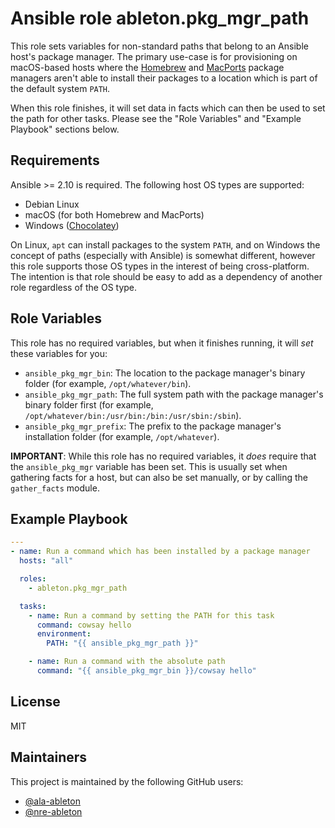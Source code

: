 Ansible role ableton.pkg_mgr_path
=================================

This role sets variables for non-standard paths that belong to an Ansible host's package
manager. The primary use-case is for provisioning on macOS-based hosts where the
[Homebrew][homebrew] and [MacPorts][macports] package managers aren't able to install
their packages to a location which is part of the default system `PATH`.

When this role finishes, it will set data in facts which can then be used to set the path
for other tasks. Please see the "Role Variables" and "Example Playbook" sections below.

Requirements
------------

Ansible >= 2.10 is required. The following host OS types are supported:

- Debian Linux
- macOS (for both Homebrew and MacPorts)
- Windows ([Chocolatey][chocolatey])

On Linux, `apt` can install packages to the system `PATH`, and on Windows the concept of
paths (especially with Ansible) is somewhat different, however this role supports those OS
types in the interest of being cross-platform. The intention is that role should be easy
to add as a dependency of another role regardless of the OS type.

Role Variables
--------------

This role has no required variables, but when it finishes running, it will _set_ these
variables for you:

- `ansible_pkg_mgr_bin`: The location to the package manager's binary folder (for example,
  `/opt/whatever/bin`).
- `ansible_pkg_mgr_path`: The full system path with the package manager's binary folder
  first (for example, `/opt/whatever/bin:/usr/bin:/bin:/usr/sbin:/sbin`).
- `ansible_pkg_mgr_prefix`: The prefix to the package manager's installation folder (for
 example, `/opt/whatever`).

**IMPORTANT**: While this role has no required variables, it _does_ require that the
`ansible_pkg_mgr` variable has been set. This is usually set when gathering facts for a
host, but can also be set manually, or by calling the `gather_facts` module.

Example Playbook
----------------

```yaml
---
- name: Run a command which has been installed by a package manager
  hosts: "all"

  roles:
    - ableton.pkg_mgr_path

  tasks:
    - name: Run a command by setting the PATH for this task
      command: cowsay hello
      environment:
        PATH: "{{ ansible_pkg_mgr_path }}"

    - name: Run a command with the absolute path
      command: "{{ ansible_pkg_mgr_bin }}/cowsay hello"
```

License
-------

MIT

Maintainers
-----------

This project is maintained by the following GitHub users:

- [@ala-ableton](https://github.com/ala-ableton)
- [@nre-ableton](https://github.com/nre-ableton)


[chocolatey]: https://chocolatey.org/
[homebrew]: https://brew.sh
[macports]: https://www.macports.org
